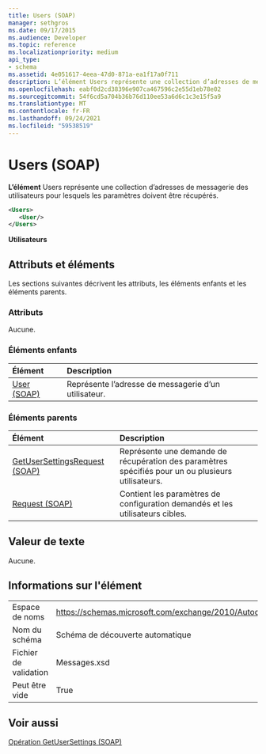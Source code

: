 ```yaml
---
title: Users (SOAP)
manager: sethgros
ms.date: 09/17/2015
ms.audience: Developer
ms.topic: reference
ms.localizationpriority: medium
api_type:
- schema
ms.assetid: 4e051617-4eea-47d0-871a-ea1f17a0f711
description: L’élément Users représente une collection d’adresses de messagerie des utilisateurs pour lesquels les paramètres doivent être récupérés.
ms.openlocfilehash: eabf0d2cd38396e907ca467596c2e55d1eb78e02
ms.sourcegitcommit: 54f6cd5a704b36b76d110ee53a6d6c1c3e15f5a9
ms.translationtype: MT
ms.contentlocale: fr-FR
ms.lasthandoff: 09/24/2021
ms.locfileid: "59538519"
---
```

# <a name="users-soap"></a>Users (SOAP)

**L’élément** Users représente une collection d’adresses de messagerie des utilisateurs pour lesquels les paramètres doivent être récupérés. 
  
```XML
<Users>
   <User/>
</Users>
```

 **Utilisateurs**
## <a name="attributes-and-elements"></a>Attributs et éléments

Les sections suivantes décrivent les attributs, les éléments enfants et les éléments parents.
  
### <a name="attributes"></a>Attributs

Aucune.
  
### <a name="child-elements"></a>Éléments enfants

|**Élément**|**Description**|
|:-----|:-----|
|[User (SOAP)](user-soap.md) <br/> |Représente l’adresse de messagerie d’un utilisateur.  <br/> |
   
### <a name="parent-elements"></a>Éléments parents

|**Élément**|**Description**|
|:-----|:-----|
|[GetUserSettingsRequest (SOAP)](getusersettingsrequest-soap.md) <br/> |Représente une demande de récupération des paramètres spécifiés pour un ou plusieurs utilisateurs.  <br/> |
|[Request (SOAP)](request-soap.md) <br/> |Contient les paramètres de configuration demandés et les utilisateurs cibles.  <br/> |
   
## <a name="text-value"></a>Valeur de texte

Aucune.
  
## <a name="element-information"></a>Informations sur l'élément

|||
|:-----|:-----|
|Espace de noms  <br/> |https://schemas.microsoft.com/exchange/2010/Autodiscover  <br/> |
|Nom du schéma  <br/> |Schéma de découverte automatique  <br/> |
|Fichier de validation  <br/> |Messages.xsd  <br/> |
|Peut être vide  <br/> |True  <br/> |
   
## <a name="see-also"></a>Voir aussi



[Opération GetUserSettings (SOAP)](getusersettings-operation-soap.md)

